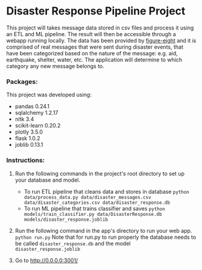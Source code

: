 # Disaster Response Pipeline Project
This project will takes message data stored in csv files and process it using an ETL and ML pipeline. The result will then
be accessible through a webapp running locally. The data has been provided by [figure-eight](https://www.figure-eight.com/)
and it is comprised of real messages that were sent during disaster events, 
that have been categorized based on the nature of the message: e.g. aid, earthquake, shelter, water, etc.
The application will determine to which category any new message belongs to.

### Packages:
This project was developed using:
* pandas 0.24.1 
* sqlalchemy 1.2.17 
* nltk 3.4
* scikit-learn 0.20.2
* plotly 3.5.0
* flask 1.0.2
* joblib 0.13.1

### Instructions:
1. Run the following commands in the project's root directory to set up your database and model.

    - To run ETL pipeline that cleans data and stores in database
        `python data/process_data.py data/disaster_messages.csv data/disaster_categories.csv data/disaster_response.db`
    - To run ML pipeline that trains classifier and saves
        `python models/train_classifier.py data/DisasterResponse.db models/disaster_response.joblib`

2. Run the following command in the app's directory to run your web app.
    `python run.py`
    Note that for run.py to run properly the database needs to be called `disaster_response.db` and 
    the model `disaster_response.joblib`

3. Go to http://0.0.0.0:3001/

